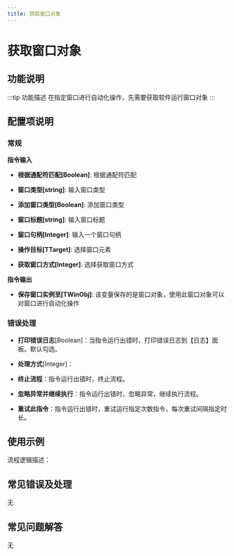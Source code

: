 ```yaml
---
title: 获取窗口对象
---
```


# 获取窗口对象

## 功能说明

:::tip 功能描述
在指定窗口进行自动化操作，先需要获取软件运行窗口对象
:::

## 配置项说明

### 常规

**指令输入**

- **根据通配符匹配[Boolean]**: 根据通配符匹配

- **窗口类型[string]**: 输入窗口类型

- **添加窗口类型[Boolean]**: 添加窗口类型

- **窗口标题[string]**: 输入窗口标题

- **窗口句柄[Integer]**: 输入一个窗口句柄

- **操作目标[TTarget]**: 选择窗口元素

- **获取窗口方式[Integer]**: 选择获取窗口方式


**指令输出**

- **保存窗口实例至[TWinObj]**: 该变量保存的是窗口对象，使用此窗口对象可以对窗口进行自动化操作

### 错误处理

- **打印错误日志**[Boolean]：当指令运行出错时，打印错误日志到【日志】面板。默认勾选。

- **处理方式**[Integer]：

 - **终止流程**：指令运行出错时，终止流程。

 - **忽略异常并继续执行**：指令运行出错时，忽略异常，继续执行流程。

 - **重试此指令**：指令运行出错时，重试运行指定次数指令，每次重试间隔指定时长。

## 使用示例

流程逻辑描述：

## 常见错误及处理

无

## 常见问题解答

无

